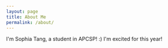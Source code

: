 ```yaml
---
layout: page
title: About Me
permalink: /about/
---
```


I'm Sophia Tang, a student in APCSP! :)
I'm excited for this year!

